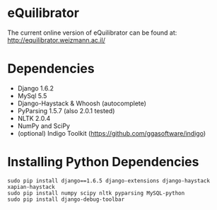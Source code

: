 eQuilibrator
============

The current online version of eQuilibrator can be found at:
http://equilibrator.weizmann.ac.il/

# Dependencies
- Django 1.6.2
- MySql 5.5
- Django-Haystack & Whoosh (autocomplete)
- PyParsing 1.5.7 (also 2.0.1 tested)
- NLTK 2.0.4
- NumPy and SciPy
- (optional) Indigo Toolkit (https://github.com/ggasoftware/indigo)

# Installing Python Dependencies
```
sudo pip install django==1.6.5 django-extensions django-haystack xapian-haystack
sudo pip install numpy scipy nltk pyparsing MySQL-python
sudo pip install django-debug-toolbar
```


